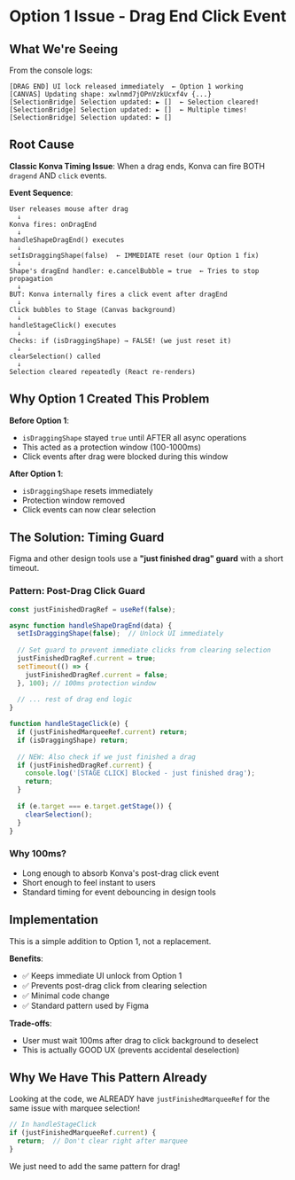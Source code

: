 # Option 1 Issue - Drag End Click Event

## What We're Seeing

From the console logs:
```
[DRAG END] UI lock released immediately  ← Option 1 working
[CANVAS] Updating shape: xwlnmd7jOPnVzkUcxf4v {...}
[SelectionBridge] Selection updated: ► []  ← Selection cleared!
[SelectionBridge] Selection updated: ► []  ← Multiple times!
[SelectionBridge] Selection updated: ► []
```

## Root Cause

**Classic Konva Timing Issue**: When a drag ends, Konva can fire BOTH `dragend` AND `click` events.

**Event Sequence**:
```
User releases mouse after drag
  ↓
Konva fires: onDragEnd
  ↓
handleShapeDragEnd() executes
  ↓
setIsDraggingShape(false)  ← IMMEDIATE reset (our Option 1 fix)
  ↓
Shape's dragEnd handler: e.cancelBubble = true  ← Tries to stop propagation
  ↓
BUT: Konva internally fires a click event after dragEnd
  ↓
Click bubbles to Stage (Canvas background)
  ↓
handleStageClick() executes
  ↓
Checks: if (isDraggingShape) → FALSE! (we just reset it)
  ↓
clearSelection() called
  ↓
Selection cleared repeatedly (React re-renders)
```

## Why Option 1 Created This Problem

**Before Option 1**:
- `isDraggingShape` stayed `true` until AFTER all async operations
- This acted as a protection window (100-1000ms)
- Click events after drag were blocked during this window

**After Option 1**:
- `isDraggingShape` resets immediately
- Protection window removed
- Click events can now clear selection

## The Solution: Timing Guard

Figma and other design tools use a **"just finished drag" guard** with a short timeout.

### Pattern: Post-Drag Click Guard

```javascript
const justFinishedDragRef = useRef(false);

async function handleShapeDragEnd(data) {
  setIsDraggingShape(false);  // Unlock UI immediately
  
  // Set guard to prevent immediate clicks from clearing selection
  justFinishedDragRef.current = true;
  setTimeout(() => {
    justFinishedDragRef.current = false;
  }, 100); // 100ms protection window
  
  // ... rest of drag end logic
}

function handleStageClick(e) {
  if (justFinishedMarqueeRef.current) return;
  if (isDraggingShape) return;
  
  // NEW: Also check if we just finished a drag
  if (justFinishedDragRef.current) {
    console.log('[STAGE CLICK] Blocked - just finished drag');
    return;
  }
  
  if (e.target === e.target.getStage()) {
    clearSelection();
  }
}
```

### Why 100ms?

- Long enough to absorb Konva's post-drag click event
- Short enough to feel instant to users
- Standard timing for event debouncing in design tools

## Implementation

This is a simple addition to Option 1, not a replacement.

**Benefits**:
- ✅ Keeps immediate UI unlock from Option 1
- ✅ Prevents post-drag click from clearing selection
- ✅ Minimal code change
- ✅ Standard pattern used by Figma

**Trade-offs**:
- User must wait 100ms after drag to click background to deselect
- This is actually GOOD UX (prevents accidental deselection)

## Why We Have This Pattern Already

Looking at the code, we ALREADY have `justFinishedMarqueeRef` for the same issue with marquee selection!

```javascript
// In handleStageClick
if (justFinishedMarqueeRef.current) {
  return;  // Don't clear right after marquee
}
```

We just need to add the same pattern for drag!

